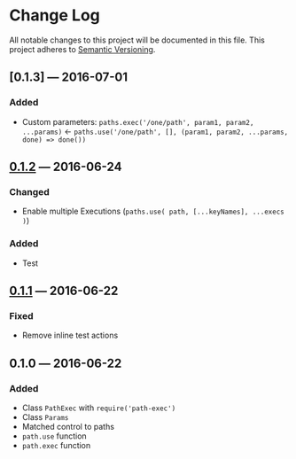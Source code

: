 # Change Log
All notable changes to this project will be documented in this file.
This project adheres to [Semantic Versioning](http://semver.org/).

## [0.1.3] ― 2016-07-01
### Added
- Custom parameters: `paths.exec('/one/path', param1, param2, ...params)` ← `paths.use('/one/path', [], (param1, param2, ...params, done) => done())`

## [0.1.2] ― 2016-06-24
### Changed
 - Enable multiple Executions (`paths.use( path, [...keyNames], ...execs )`)

### Added
 - Test

## [0.1.1] ― 2016-06-22
### Fixed
 - Remove inline test actions

## 0.1.0 ― 2016-06-22
### Added
 - Class `PathExec` with `require('path-exec')`
 - Class `Params`
 - Matched control to paths 
 - `path.use` function
 - `path.exec` function

[Unreleased]: https://github.com/JonDotsoy/path-exec/compare/v0.1.2...develop
[0.1.2]: https://github.com/JonDotsoy/path-exec/compare/v0.1.1...v0.1.2
[0.1.1]: https://github.com/JonDotsoy/path-exec/compare/v0.1.0...v0.1.1
